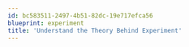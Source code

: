 ```yaml
---
id: bc583511-2497-4b51-82dc-19e717efca56
blueprint: experiment
title: 'Understand the Theory Behind Experiment'
---
```

